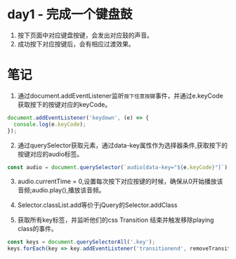 # day1 - 完成一个键盘鼓

1. 按下页面中对应键盘按键，会发出对应鼓的声音。
2. 成功按下对应按键后，会有相应过渡效果。

# 笔记

1. 通过document.addEventListener监听`按下任意按键`事件，并通过e.keyCode获取按下的按键对应的keyCode。
```javascript
document.addEventListener('keydown', (e) => {
  console.log(e.keyCode);
});
```

2. 通过querySelector获取元素，通过data-key属性作为选择器条件,获取按下的按键对应的audio标签。
```javascript
const audio = document.querySelector(`audio[data-key="${e.keyCode}"]`);
```

3. audio.currentTime = 0,设置每次按下对应按键的时候，确保从0开始播放该音频;audio.play(),播放该音频。

4. Selector.classList.add等价于jQuery的Selector.addClass

5. 获取所有key标签，并监听他们的css Transition 结束并触发移除playing class的事件。
```javascript
const keys = document.querySelectorAll('.key');
keys.forEach(key => key.addEventListener('transitionend', removeTransition))
```